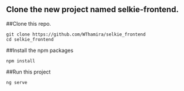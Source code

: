 ## Clone the new project named selkie-frontend.

##Clone this repo.
```shell
git clone https://github.com/WThamira/selkie_frontend  
cd selkie_frontend
```

##Install the npm packages
```shell
npm install
```
##Run this project
```shell
ng serve
```